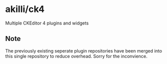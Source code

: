 # akilli/ck4

Multiple CKEditor 4 plugins and widgets

## Note

The previously existing seperate plugin repositories have been merged into this single repository to reduce overhead. Sorry for the inconvience.
